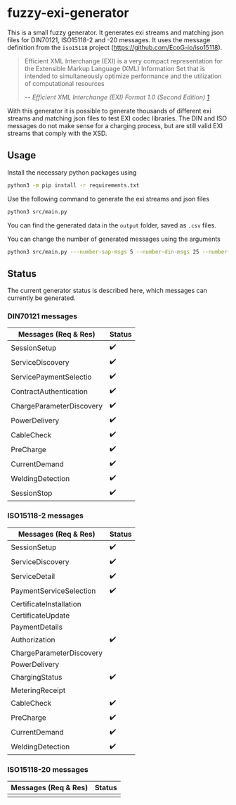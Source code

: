 # fuzzy-exi-generator

This is a small fuzzy generator. It generates exi streams and matching json files for DIN70121, ISO15118-2 and -20 messages.
It uses the message definition from the `iso15118` project (https://github.com/EcoG-io/iso15118).

> Efficient XML Interchange (EXI) is a very compact representation for the Extensible Markup Language (XML) Information Set that is intended to simultaneously optimize performance and the utilization of computational resources
>
> -- <cite>Efficient XML Interchange (EXI) Format 1.0 (Second Edition) [1]</cite>

With this generator it is possible to generate thousands of different exi streams and matching json files to test EXI codec libraries. The DIN and ISO messages do not make sense for a charging process, but are still valid EXI streams that comply with the XSD.

## Usage

Install the necessary python packages using

```bash
python3 -m pip install -r requirements.txt
```

Use the following command to generate the exi streams and json files

```bash
python3 src/main.py
```

You can find the generated data in the `output` folder, saved as `.csv` files.

You can change the number of generated messages using the arguments

```bash
python3 src/main.py ---number-sap-msgs 5 --number-din-msgs 25 --number-iso2-msgs 40
```

## Status

The current generator status is described here, which messages can currently be generated.

### DIN70121 messages

| Messages (Req & Res)     | Status             |
|--------------------------|--------------------|
| SessionSetup             | :heavy_check_mark: |
| ServiceDiscovery         | :heavy_check_mark: |
| ServicePaymentSelectio   | :heavy_check_mark: |
| ContractAuthentication   | :heavy_check_mark: |
| ChargeParameterDiscovery | :heavy_check_mark: |
| PowerDelivery            | :heavy_check_mark: |
| CableCheck               | :heavy_check_mark: |
| PreCharge                | :heavy_check_mark: |
| CurrentDemand            | :heavy_check_mark: |
| WeldingDetection         | :heavy_check_mark: |
| SessionStop              | :heavy_check_mark: |

### ISO15118-2 messages

| Messages (Req & Res)     | Status             |
|--------------------------|--------------------|
| SessionSetup             | :heavy_check_mark: |
| ServiceDiscovery         | :heavy_check_mark: |
| ServiceDetail            | :heavy_check_mark: |
| PaymentServiceSelection  | :heavy_check_mark: |
| CertificateInstallation  |                    |
| CertificateUpdate        |                    |
| PaymentDetails           |                    |
| Authorization            | :heavy_check_mark: |
| ChargeParameterDiscovery |                    |
| PowerDelivery            |                    |
| ChargingStatus           | :heavy_check_mark: |
| MeteringReceipt          |                    |
| CableCheck               | :heavy_check_mark: |
| PreCharge                | :heavy_check_mark: |
| CurrentDemand            | :heavy_check_mark: |
| WeldingDetection         | :heavy_check_mark: |

### ISO15118-20 messages

| Messages (Req & Res)     | Status             |
|--------------------------|--------------------|
|                          |                    |

[1]: https://www.w3.org/TR/exi/

